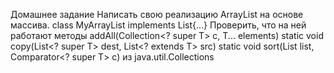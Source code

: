 Домашнее задание
Написать свою реализацию ArrayList на основе массива.
class MyArrayList<T> implements List<T>{...}
Проверить, что на ней работают методы
addAll(Collection<? super T> c, T... elements)
static <T> void copy(List<? super T> dest, List<? extends T> src)
static <T> void sort(List<T> list, Comparator<? super T> c)
из java.util.Collections
